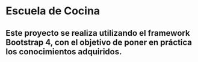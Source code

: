 # Escuela de Cocina

## Este proyecto se realiza utilizando el framework Bootstrap 4, con el objetivo de poner en práctica los conocimientos adquiridos. 